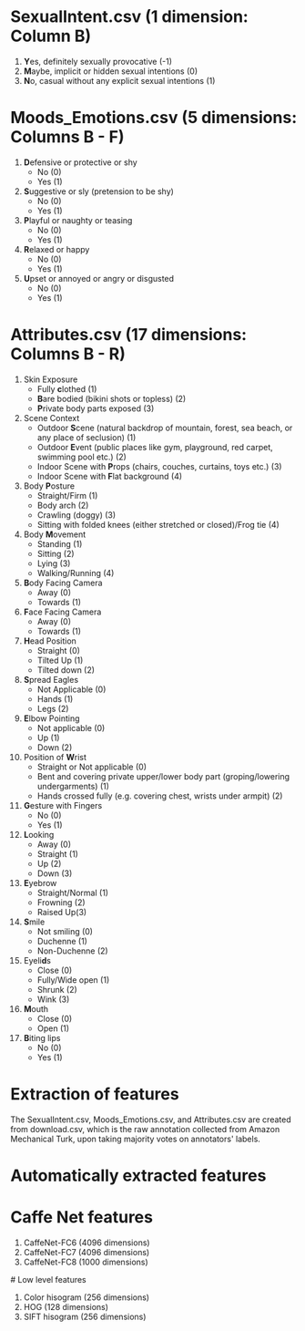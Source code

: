 
# SexualIntent.csv (1 dimension: Column B)
<ol>
  <li><b>Y</b>es, definitely sexually provocative (-1)</li>
  <li><b>M</b>aybe, implicit or hidden sexual intentions (0)</li>
  <li><b>N</b>o, casual without any explicit sexual intentions (1)</li>
</ol>

# Moods_Emotions.csv (5 dimensions: Columns B - F)
<ol>
  <li><b>D</b>efensive or protective or shy
    <ul>
      <li>No (0)</li>
      <li>Yes (1)</li>
    </ul>
  </li>
  <li><b>S</b>uggestive or sly (pretension to be shy)
    <ul>
      <li>No (0)</li>
      <li>Yes (1)</li>
    </ul>
  </li>
  <li><b>P</b>layful or naughty or teasing
    <ul>
      <li>No (0)</li>
      <li>Yes (1)</li>
    </ul>
  </li>
  <li><b>R</b>elaxed or happy  
    <ul>
      <li>No (0)</li>
      <li>Yes (1)</li>
    </ul>
  </li>
  <li><b>U</b>pset or annoyed or angry or disgusted
    <ul>
      <li>No (0)</li>
      <li>Yes (1)</li>
    </ul>
  </li>
</ol>

# Attributes.csv (17 dimensions: Columns B - R)
<ol>
  <li type = "1"> Skin Exposure
    <ul>
    <li>Fully <b>c</b>lothed (1) </li>
    <li><b>B</b>are bodied (bikini shots or topless) (2)</li>
    <li><b>P</b>rivate body parts exposed (3)</li>
    </ul>
  </li>
  <li type = "1"> Scene Context
    <ul>
    <li>Outdoor <b>S</b>cene (natural backdrop of mountain, forest, sea beach, or any place of seclusion) (1)</li>
    <li>Outdoor <b>E</b>vent (public places like gym, playground, red carpet, swimming pool etc.) (2)</li>
    <li>Indoor Scene with <b>P</b>rops (chairs, couches, curtains, toys etc.) (3)</li>
    <li>Indoor Scene with <b>F</b>lat background (4)</li>
    </ul>
  </li>
  
  <li>Body <b>P</b>osture
    <ul>
      <li>Straight/Firm (1)</li>
      <li>Body arch (2)</li>
      <li>Crawling (doggy) (3)</li>
      <li>Sitting with folded knees (either stretched or closed)/Frog tie (4)</li>
    </ul>
  </li>
  <li>Body <b>M</b>ovement
    <ul>
      <li>Standing (1)</li>
      <li>Sitting (2)</li>
      <li>Lying (3)</li>
      <li>Walking/Running (4)</li>
    </ul>
  </li>
  
  <li><b>B</b>ody Facing Camera
    <ul>
      <li>Away (0)</li>
      <li>Towards (1)</li>
    </ul>
  </li>
  <li><b>F</b>ace Facing Camera
    <ul>
      <li>Away (0)</li>
      <li>Towards (1)</li>
    </ul>
  </li>
  
  <li><b>H</b>ead Position
    <ul>
      <li>Straight (0)</li>
      <li>Tilted Up (1)</li>
      <li>Tilted down (2)</li>
    </ul>
  </li>
  
  <li><b>S</b>pread Eagles
    <ul>
      <li>Not Applicable (0)</li>
      <li>Hands (1)</li>
      <li>Legs (2)</li>
    </ul>
  </li>
  
  <li><b>E</b>lbow Pointing
    <ul>
      <li>Not applicable (0)</li>
      <li>Up (1)</li>
      <li>Down (2)</li>
    </ul>
  </li>
  
  <li>Position of <b>W</b>rist
    <ul>
      <li>Straight or Not applicable (0)</li>
      <li>Bent and covering private upper/lower body part (groping/lowering undergarments) (1)</li>
      <li>Hands crossed fully (e.g. covering chest, wrists under armpit) (2)</li>
    </ul>
  </li>
  
  <li><b>G</b>esture with Fingers
    <ul>
      <li>No (0)</li>
      <li>Yes (1)</li>
    </ul>
  </li>
  
  <li><b>L</b>ooking
    <ul>
      <li>Away (0)</li>
      <li>Straight (1)</li>
      <li>Up (2)</li>
      <li>Down (3)</li>
    </ul>
  </li>
  
  <li><b>E</b>yebrow
      <ul>
      <li>Straight/Normal (1)</li>
      <li>Frowning (2)</li>
      <li>Raised Up(3)</li>
    </ul>
  </li>
  <li><b>S</b>mile
    <ul>
      <li>Not smiling (0)</li>
      <li>Duchenne (1)</li>
      <li>Non-Duchenne (2)</li>
    </ul>
  </li>
  <li>Eyeli<b>d</b>s
    <ul>
      <li>Close (0)</li>
      <li>Fully/Wide open (1)</li>
      <li>Shrunk (2)</li>
      <li>Wink (3)</li>
    </ul>
  </li>
  <li><b>M</b>outh
    <ul>
      <li>Close (0)</li>
      <li>Open (1)</li>
    </ul>
  </li>
  <li><b>B</b>iting lips
    <ul>
      <li>No (0)</li>
      <li>Yes (1)</li>
    </ul>
  </li>
</ol>

# Extraction of features 
<p> The SexualIntent.csv, Moods_Emotions.csv, and Attributes.csv are created from download.csv, which is the raw annotation collected from Amazon Mechanical Turk, upon taking majority votes on annotators' labels.</p>

# Automatically extracted features
# Caffe Net features
<ol>
  <li>CaffeNet-FC6 (4096 dimensions)</li>
  <li>CaffeNet-FC7 (4096 dimensions)</li>
  <li>CaffeNet-FC8 (1000 dimensions)</li>
</ol>
# Low level features
<ol>
  <li>Color hisogram (256 dimensions)</li>
  <li>HOG (128 dimensions)</li>
  <li>SIFT hisogram (256 dimensions)</li>
</ol>
